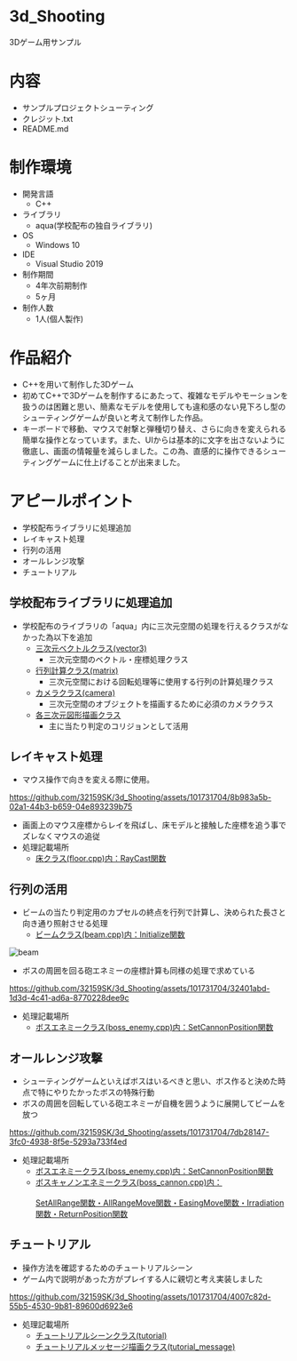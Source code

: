 # 3d_Shooting
3Dゲーム用サンプル

# 内容
* サンプルプロジェクトシューティング
* クレジット.txt
* README.md

# 制作環境
* 開発言語
  * C++
* ライブラリ
  * aqua(学校配布の独自ライブラリ)
* OS
  * Windows 10
* IDE
  * Visual Studio 2019
* 制作期間
  * 4年次前期制作
  * 5ヶ月
* 制作人数
  * 1人(個人製作)
    
# 作品紹介
* C++を用いて制作した3Dゲーム
* 初めてC++で3Dゲームを制作するにあたって、複雑なモデルやモーションを扱うのは困難と思い、簡素なモデルを使用しても違和感のない見下ろし型のシューティングゲームが良いと考えて制作した作品。
* キーボードで移動、マウスで射撃と弾種切り替え、さらに向きを変えられる簡単な操作となっています。また、UIからは基本的に文字を出さないように徹底し、画面の情報量を減らしました。この為、直感的に操作できるシューティングゲームに仕上げることが出来ました。
  
# アピールポイント
 * 学校配布ライブラリに処理追加
 * レイキャスト処理
 * 行列の活用
 * オールレンジ攻撃
 * チュートリアル

## 学校配布ライブラリに処理追加
* 学校配布のライブラリの「aqua」内に三次元空間の処理を行えるクラスがなかった為以下を追加
  * [三次元ベクトルクラス(vector3)](サンプルプロジェクトシューティング/aqua/src/mathematics/vector/vector3)
    * 三次元空間のベクトル・座標処理クラス
  * [行列計算クラス(matrix)](サンプルプロジェクトシューティング/aqua/src/mathematics/matrix)
    * 三次元空間における回転処理等に使用する行列の計算処理クラス
  * [カメラクラス(camera)](サンプルプロジェクトシューティング/aqua/src/graphics/camera)
    * 三次元空間のオブジェクトを描画するために必須のカメラクラス 
  * [各三次元図形描画クラス](サンプルプロジェクトシューティング/aqua/src/graphics/primitive)
    * 主に当たり判定のコリジョンとして活用
      
## レイキャスト処理
* マウス操作で向きを変える際に使用。
  
https://github.com/32159SK/3d_Shooting/assets/101731704/8b983a5b-02a1-44b3-b659-04e893239b75
* 画面上のマウス座標からレイを飛ばし、床モデルと接触した座標を追う事でズレなくマウスの追従
* 処理記載場所
  *  [床クラス(floor.cpp)内：RayCast関数](サンプルプロジェクトシューティング/game/src/game/game_object/floor/floor.cpp)
    
## 行列の活用
* ビームの当たり判定用のカプセルの終点を行列で計算し、決められた長さと向き通り照射させる処理
  *  [ビームクラス(beam.cpp)内：Initialize関数](サンプルプロジェクトシューティング/game/src/game/game_object/bullet_manager/beam/beam.cpp)
 
![beam](https://github.com/32159SK/3d_Shooting/assets/101731704/5d01b8c1-fe35-4763-b3b4-45429d7e0ae9)

    
* ボスの周囲を回る砲エネミーの座標計算も同様の処理で求めている
  
https://github.com/32159SK/3d_Shooting/assets/101731704/32401abd-1d3d-4c41-ad6a-8770228dee9c

* 処理記載場所
  *  [ボスエネミークラス(boss_enemy.cpp)内：SetCannonPosition関数](サンプルプロジェクトシューティング/game/src/game/game_object/enemy_manager/enemy/boss_enemy/boss_enemy.cpp)

## オールレンジ攻撃
* シューティングゲームといえばボスはいるべきと思い、ボス作ると決めた時点で特にやりたかったボスの特殊行動
* ボスの周囲を回転している砲エネミーが自機を囲うように展開してビームを放つ

https://github.com/32159SK/3d_Shooting/assets/101731704/7db28147-3fc0-4938-8f5e-5293a733f4ed

* 処理記載場所
  *  [ボスエネミークラス(boss_enemy.cpp)内：SetCannonPosition関数](サンプルプロジェクトシューティング/game/src/game/game_object/enemy_manager/enemy/boss_enemy/boss_enemy.cpp)
  *  [ボスキャノンエネミークラス(boss_cannon.cpp)内：<br></br>SetAllRange関数・AllRangeMove関数・EasingMove関数・Irradiation関数・ReturnPosition関数](サンプルプロジェクトシューティング/game/src/game/game_object/enemy_manager/enemy/boss_enemy/boss_cannon/boss_cannon.cpp)

## チュートリアル
* 操作方法を確認するためのチュートリアルシーン
* ゲーム内で説明があった方がプレイする人に親切と考え実装しました

https://github.com/32159SK/3d_Shooting/assets/101731704/4007c82d-55b5-4530-9b81-89600d6923e6

* 処理記載場所
  *   [チュートリアルシーンクラス(tutorial)](サンプルプロジェクトシューティング/game/src/game/game_object/scene_manager/scene/tutorial)
  *   [チュートリアルメッセージ描画クラス(tutorial_message)](サンプルプロジェクトシューティング/game/src/game/game_object/ui_component/tutorial_message)
